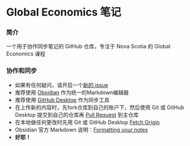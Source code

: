# Global Economics 笔记

### 简介
一个用于协作同步笔记的 GitHub 仓库，专注于 Nova Scotia 的 Global Economics 课程

### 协作和同步
- 如果有任何疑问，请开启一个[新的 issue](https://github.com/Jerry23011/global-economics-notes/issues/new)
- 推荐使用 [Obsidian](https://obsidian.md) 作为统一的Markdown编辑器
- 推荐使用 [GitHub Desktop](https://desktop.github.com) 作为同步工具
- 在上传新的内容时，先fork仓库到自己的账户下，然后使用 Git 或 GitHub Desktop 提交到自己的仓库再 [Pull Request](https://github.com/Jerry23011/global-economics-notes/pulls) 到主仓库
- 在本地做任何更改时先用 Git 或 GitHub Desktop [Fetch Origin](https://docs.github.com/en/desktop/contributing-and-collaborating-using-github-desktop/keeping-your-local-repository-in-sync-with-github/syncing-your-branch)
- Obsidian 官方 Markdown 说明：[Formatting your notes](https://help.obsidian.md/How+to/Format+your+notes)
- **好耶！**